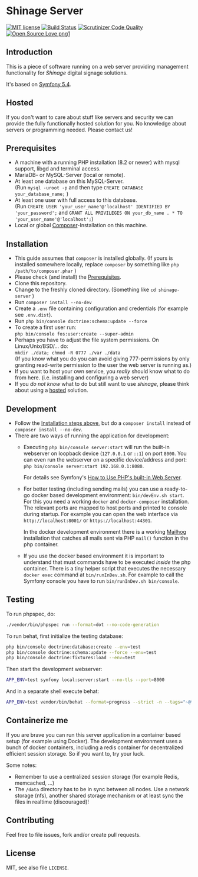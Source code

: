 Shinage Server
==============

[![MIT license](https://img.shields.io/badge/License-MIT-blue.png)](https://lbesson.mit-license.org/)
[![Build Status](https://github.com/michz/shinage-server/workflows/Test%20and%20Build/badge.svg)](https://github.com/michz/shinage-server/workflows/)
[![Scrutinizer Code Quality](https://scrutinizer-ci.com/g/michz/shinage-server/badges/quality-score.png)](https://scrutinizer-ci.com/g/michz/shinage-server/)
[![Open Source Love png1](https://badges.frapsoft.com/os/v1/open-source.png?v=103)](https://github.com/ellerbrock/open-source-badges/)


Introduction
------------

This is a piece of software running on a web server providing management
functionality for *Shinage* digital signage solutions.

It's based on [Symfony 5.4](http://symfony.com/).


Hosted
------

If you don't want to care about stuff like servers and security
we can provide the fully functionally hosted solution for you.
No knowledge about servers or programming needed.
Please contact us!


Prerequisites
-------------

* A machine with a running PHP installation (8.2 or newer)
  with mysql support, libgd and terminal access.
* MariaDB- or MySQL-Server (local or remote). 
* At least one database on this MySQL-Server.  
  (Run `mysql -uroot -p` and then type `CREATE DATABASE your_database_name;` )
* At least one user with full access to this database.  
  (Run `CREATE USER 'your_user_name'@'localhost' IDENTIFIED BY 'your_password';` and `GRANT ALL PRIVILEGES ON your_db_name . * TO 'your_user_name'@'localhost';`)
* Local or global [Composer](https://getcomposer.org/download/)-Installation
  on this machine.


Installation
------------

* This guide assumes that `composer` is installed globally.
  (If yours is installed somewhere locally, 
   replace `composer` by something like `php /path/to/composer.phar` )
* Please check (and install) the [Prerequisites](#Prerequisites).
* Clone this repository.
* Change to the freshly cloned directory. (Something like `cd shinage-server` )
* Run `composer install --no-dev`
* Create a `.env` file containing configuration and credentials (for example see `.env.dist`).
* Run `php bin/console doctrine:schema:update --force`
* To create a first user run:  
  `php bin/console fos:user:create --super-admin`
* Perhaps you have to adjust the file system permissions. On Linux/Unix/BSD/... do:  
  `mkdir ./data; chmod -R 0777 ./var ./data`  
  (If you know what you do you can avoid giving 777-permissions by only granting 
   read-write permission to the user the web server is running as.)
* If you want to host your own service,
  you *really* should know what to do from here.
  (i.e. installing and configuring a web server)
* If you *do not know* what to do but still want to use *shinage*,
  please think about using a [hosted](#Hosted) solution.


Development
-----------

* Follow the [Installation steps above](#Installation),
  but do a `composer install` instead of `composer install --no-dev`.
* There are two ways of running the application for development:
  * Executing `php bin/console server:start`  will run the built-in
    webserver on loopback device (`127.0.0.1` or `::1`) on port `8000`.
    You can even run the webserver on a specific device/address and port:  
    `php bin/console server:start 192.168.0.1:8080`.  
    
    For details see Symfony's [How to Use PHP's built-in Web Server](http://symfony.com/doc/current/setup/built_in_web_server.html).

  * For better testing (including sending mails) you can use a ready-to-go docker based development environment:
    `bin/devEnv.sh start`.
    For this you need a working `docker` and `docker-composer` installation.
    The relevant ports are mapped to host ports and printed to console during startup.
    For example you can open the web interface via `http://localhost:8001/` or `https://localhost:44301`.
    
    In the docker development environment there is a working [Mailhog](https://github.com/mailhog/MailHog) installation
    that catches all mails sent via PHP `mail()` function in the php container.
    
  * If you use the docker based environment
    it is important to understand that must commands have to be executed *inside* the php container.
    There is a tiny helper script that executes the necessary `docker exec` command at `bin/runInDev.sh`.
    For example to call the Symfony console you have to run `bin/runInDev.sh bin/console`.


Testing
-------

To run phpspec, do:

```bash
./vendor/bin/phpspec run --format=dot --no-code-generation
```

To run behat, first initialize the testing database:

```bash
php bin/console doctrine:database:create --env=test
php bin/console doctrine:schema:update --force --env=test
php bin/console doctrine:fixtures:load --env=test
```

Then start the development webserver:

```bash
APP_ENV=test symfony local:server:start --no-tls --port=8000
```

And in a separate shell execute behat:

```bash
APP_ENV=test vendor/bin/behat --format=progress --strict -n --tags="~@todo"
```


Containerize me
---------------

If you are brave you can run this server application in a container based setup (for example using Docker).
The development environment uses a bunch of docker containers,
including a redis container for decentralized efficient session storage.
So if you want to, try your luck.

Some notes:

* Remember to use a centralized session storage (for example Redis, memcached, ...)
* The `/data` directory has to be in sync between all nodes. Use a network storage (nfs), 
  another shared storage mechanism or at least sync the files in realtime (discouraged)! 


Contributing
------------

Feel free to file issues, fork and/or create pull requests.


License
-------

MIT, see also file `LICENSE`.
